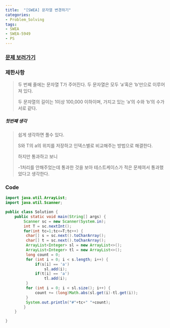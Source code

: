 ```yaml
---
title:  "[SWEA] 문자열 변경하기"
categories:
- Problem_Solving
tags:
- SWEA
- SWEA-5949
- PS
---
```



### [문제 보러가기]( https://swexpertacademy.com/main/code/problem/problemDetail.do?contestProbId=AWZ2JT2aC1MDFAUQ&categoryId=AWZ2JT2aC1MDFAUQ&categoryType=CODE )



### 제한사항

>  두 번째 줄에는 문자열 T가 주어진다. 두 문자열은 모두 ‘a’혹은 ‘b’만으로 이루어져 있다.
>
> 두 문자열의 길이는 1이상 100,000 이하이며, 가지고 있는 ‘a’의 수와 ‘b’의 수가 서로 같다. 

##### 첫번째 생각

> 쉽게 생각하면 풀수 있다.
>
> S와 T의 a의 위치를 저장하고 인덱스별로 비교해주는 방법으로 해결한다.
>
> 하지만 통과하고 보니
>
> -1처리를 안해주었는데 통과한 것을 보아 테스트케이스가 적은 문제여서 통과했었다고 생각한다.



### Code

```java
import java.util.ArrayList;
import java.util.Scanner;

public class Solution {
	public static void main(String[] args) {
		Scanner sc = new Scanner(System.in);
		int T = sc.nextInt();
		for(int tc=1;tc<=T;tc++) {
		 char[] s = sc.next().toCharArray();
         char[] t = sc.next().toCharArray();
         ArrayList<Integer> sl = new ArrayList<>();
         ArrayList<Integer> tl = new ArrayList<>();
         long count = 0;
         for (int i = 0; i < s.length; i++) {
             if(s[i] == 'a') 
            	 sl.add(i);
             if(t[i] == 'a')
            	 tl.add(i);
         }
         for (int i = 0; i < sl.size(); i++) {
             count += (long)Math.abs(sl.get(i)-tl.get(i));
         }
         System.out.println("#"+tc+" "+count);
		}
	}

}

```

